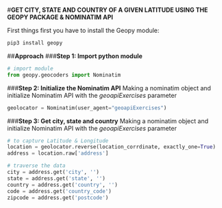 #**GET CITY, STATE AND COUNTRY OF A GIVEN LATITUDE USING THE GEOPY PACKAGE & NOMINATIM API**

First things first you have to install the Geopy module:
```python
pip3 install geopy
```

##**Approach**
###**Step 1: Import python module**
```python
# import module
from geopy.geocoders import Nominatim
```
###**Step 2: Initialize the Nominatim API**
Making a nominatim object and initialize Nominatim API with the *geoapiExercises* parameter
```python
geolocator = Nominatim(user_agent="geoapiExercises")
```
###**Step 3: Get city, state and country**
Making a nominatim object and initialize Nominatim API with the *geoapiExercises* parameter
```python
# to capture Latitude & Longitude
location = geolocator.reverse(location_corrdinate, exactly_one=True)
address = location.raw['address']

# traverse the data
city = address.get('city', '')
state = address.get('state', '')
country = address.get('country', '')
code = address.get('country_code')
zipcode = address.get('postcode')
```
